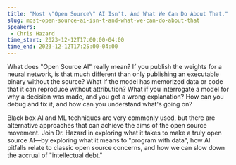 ```yaml
---
title: "Most \"Open Source\" AI Isn't. And What We Can Do About That."
slug: most-open-source-ai-isn-t-and-what-we-can-do-about-that
speakers:
 - Chris Hazard
time_start: 2023-12-12T17:00:00-04:00
time_end: 2023-12-12T17:25:00-04:00
---
```


What does "Open Source AI" really mean? If you publish the weights for a neural network, is that much different than only publishing an executable binary without the source? What if the model has memorized data or code that it can reproduce without attribution? What if you interrogate a model for why a decision was made, and you get a wrong explanation? How can you debug and fix it, and how can you understand what's going on?
 
 
 
 Black box AI and ML techniques are very commonly used, but there are alternative approaches that can achieve the aims of the open source movement. Join Dr. Hazard in exploring what it takes to make a truly open source AI—by exploring what it means to "program with data", how AI pitfalls relate to classic open source concerns, and how we can slow down the accrual of "intellectual debt."